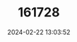 ---
title: "161728"
category: "Brevitrygon imbricata"
draft: false
date: 2024-02-22 13:03:52
languages:
  Thai: ["Kabang"]
  Malay: ["Pari Blentung", "Pari Lalat", "Pari Pasir", "Pari Tanjung"]
  English: ["Bengal Whipray"]
---